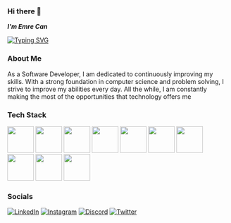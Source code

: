 ### Hi there 👋 
**_I'm Emre Can_**

[![Typing SVG](https://readme-typing-svg.demolab.com?font=Fira+Code&weight=500&size=22&pause=1000&background=FFFFFF00&width=435&lines=Computer+Engineer;Full+Stack+Developer;Software+Engineer)](https://git.io/typing-svg)

### About Me

As a Software Developer, I am dedicated to continuously improving my skills. With a strong foundation in computer science and problem solving, I strive to improve my abilities every day. All the while, I am constantly making the most of the opportunities that technology offers me

### Tech Stack 

<img style="height: 60px;" src="https://cdn.jsdelivr.net/gh/devicons/devicon/icons/java/java-original-wordmark.svg" /> <img style="height: 60px;" src="https://cdn.jsdelivr.net/gh/devicons/devicon/icons/csharp/csharp-original.svg" /> <img style="height: 60px;" src="https://cdn.jsdelivr.net/gh/devicons/devicon/icons/angularjs/angularjs-original.svg" /> <img style="height: 60px;" src="https://cdn.jsdelivr.net/gh/devicons/devicon/icons/dot-net/dot-net-original-wordmark.svg" /> <img style="height: 60px;" src="https://cdn.jsdelivr.net/gh/devicons/devicon/icons/spring/spring-original.svg" /> <img style="height: 60px;" src="https://cdn.jsdelivr.net/gh/devicons/devicon/icons/mysql/mysql-plain-wordmark.svg" /> <img style="height: 60px;" src="https://cdn.jsdelivr.net/gh/devicons/devicon/icons/postgresql/postgresql-original-wordmark.svg" /> <img style="height: 60px;" src="https://cdn.jsdelivr.net/gh/devicons/devicon/icons/javascript/javascript-original.svg" /> <img style="height: 60px;" src="https://cdn.jsdelivr.net/gh/devicons/devicon/icons/html5/html5-original-wordmark.svg" /> <img style="height: 60px;" src="https://cdn.jsdelivr.net/gh/devicons/devicon/icons/css3/css3-original-wordmark.svg" /> 





### Socials

[![LinkedIn](https://img.shields.io/badge/LinkedIn-%230077B5.svg?logo=linkedin&logoColor=white)](https://www.linkedin.com/in/emre-can-%C3%A7akir-6a1a8020b/) 
[![Instagram](https://img.shields.io/badge/Instagram-%23E4405F.svg?logo=Instagram&logoColor=white)](https://www.instagram.com/emreecann28/) 
[![Discord](https://img.shields.io/badge/Discord-%237289DA.svg?logo=discord&logoColor=white)](https://discord.gg/TheMrE#0158) 
[![Twitter](https://img.shields.io/badge/Twitter-%231DA1F2.svg?logo=Twitter&logoColor=white)](https://twitter.com/TheMrE28) 


